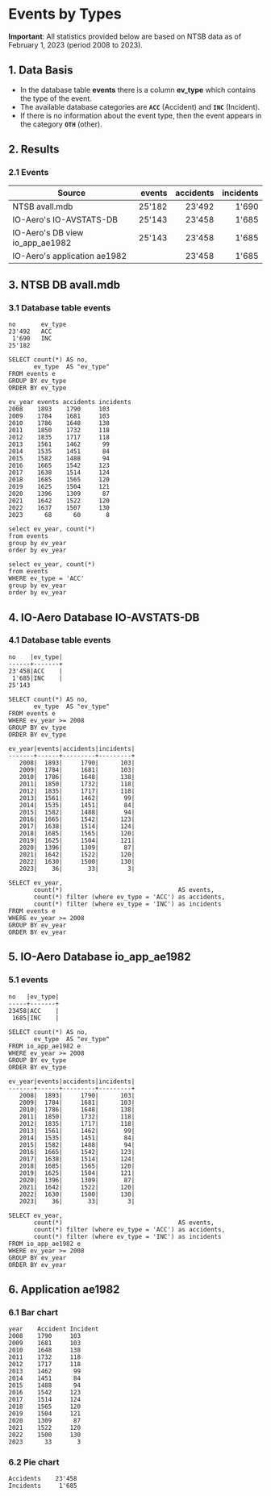 # Events by Types

**Important**: All statistics provided below are based on NTSB data as of February 1, 2023 (period 2008 to 2023).

## 1. Data Basis

- In the database table **events** there is a column **ev_type** which contains the type of the event. 
- The available database categories are **`ACC`** (Accident) and **`INC`** (Incident). 
- If there is no information about the event type, then the event appears in the category **`OTH`** (other).

## 2. Results 

### 2.1 Events

| Source                          | events | accidents | incidents |
|---------------------------------|-------:|----------:|----------:|
| NTSB avall.mdb                  | 25'182 |    23'492 |     1'690 |
| IO-Aero's IO-AVSTATS-DB         | 25'143 |    23'458 |     1'685 |
| IO-Aero's DB view io_app_ae1982 | 25'143 |    23'458 |     1'685 |
| IO-Aero's application ae1982    |        |    23'458 |     1'685 |

<div style="page-break-after: always;"></div>

## 3. NTSB DB avall.mdb

### 3.1 Database table events

```
no       ev_type
23'492   ACC
 1'690   INC
25'182 

SELECT count(*) AS no,
       ev_type  AS "ev_type"
FROM events e
GROUP BY ev_type
ORDER BY ev_type

ev_year	events accidents incidents
2008	1893	1790	 103
2009	1784	1681	 103
2010	1786	1648	 138
2011	1850	1732	 118
2012	1835	1717	 118
2013	1561	1462	  99
2014	1535	1451	  84
2015	1582	1488	  94
2016	1665	1542	 123
2017	1638	1514	 124
2018	1685	1565	 120
2019	1625	1504	 121
2020	1396	1309	  87
2021	1642	1522	 120
2022	1637	1507	 130
2023	  68	  60	   8

select ev_year, count(*)
from events
group by ev_year
order by ev_year

select ev_year, count(*)
from events
WHERE ev_type = 'ACC' 
group by ev_year
order by ev_year
```

<div style="page-break-after: always;"></div>

## 4. IO-Aero Database IO-AVSTATS-DB

### 4.1 Database table events

```
no    |ev_type|
------+-------+
23'458|ACC    |
 1'685|INC    |
25'143

SELECT count(*) AS no,
       ev_type  AS "ev_type"
FROM events e
WHERE ev_year >= 2008
GROUP BY ev_type
ORDER BY ev_type

ev_year|events|accidents|incidents|
-------+------+---------+---------+
   2008|  1893|     1790|      103|
   2009|  1784|     1681|      103|
   2010|  1786|     1648|      138|
   2011|  1850|     1732|      118|
   2012|  1835|     1717|      118|
   2013|  1561|     1462|       99|
   2014|  1535|     1451|       84|
   2015|  1582|     1488|       94|
   2016|  1665|     1542|      123|
   2017|  1638|     1514|      124|
   2018|  1685|     1565|      120|
   2019|  1625|     1504|      121|
   2020|  1396|     1309|       87|
   2021|  1642|     1522|      120|
   2022|  1630|     1500|      130|
   2023|    36|       33|        3|
   
SELECT ev_year,
       count(*)                                AS events,
       count(*) filter (where ev_type = 'ACC') as accidents,
       count(*) filter (where ev_type = 'INC') as incidents
FROM events e
WHERE ev_year >= 2008
GROUP BY ev_year
ORDER BY ev_year   
```

<div style="page-break-after: always;"></div>

## 5. IO-Aero Database io_app_ae1982

### 5.1 events

```
no   |ev_type|
-----+-------+
23458|ACC    |
 1685|INC    |

SELECT count(*) AS no,
       ev_type  AS "ev_type"
FROM io_app_ae1982 e
WHERE ev_year >= 2008
GROUP BY ev_type
ORDER BY ev_type

ev_year|events|accidents|incidents|
-------+------+---------+---------+
   2008|  1893|     1790|      103|
   2009|  1784|     1681|      103|
   2010|  1786|     1648|      138|
   2011|  1850|     1732|      118|
   2012|  1835|     1717|      118|
   2013|  1561|     1462|       99|
   2014|  1535|     1451|       84|
   2015|  1582|     1488|       94|
   2016|  1665|     1542|      123|
   2017|  1638|     1514|      124|
   2018|  1685|     1565|      120|
   2019|  1625|     1504|      121|
   2020|  1396|     1309|       87|
   2021|  1642|     1522|      120|
   2022|  1630|     1500|      130|
   2023|    36|       33|        3|
   
SELECT ev_year,
       count(*)                                AS events,
       count(*) filter (where ev_type = 'ACC') as accidents,
       count(*) filter (where ev_type = 'INC') as incidents
FROM io_app_ae1982 e
WHERE ev_year >= 2008
GROUP BY ev_year
ORDER BY ev_year   
```

<div style="page-break-after: always;"></div>

## 6. Application ae1982

### 6.1 Bar chart

```
year	Accident Incident
2008	1790	 103
2009	1681	 103
2010	1648	 138
2011	1732	 118
2012	1717	 118
2013	1462	  99
2014	1451	  84
2015	1488	  94
2016	1542	 123
2017	1514	 124
2018	1565	 120
2019	1504	 121
2020	1309	  87
2021	1522	 120
2022	1500	 130
2023	  33	   3
```

### 6.2 Pie chart

```
Accidents    23'458
Incidents     1'685
```
